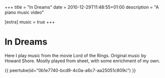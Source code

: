 +++
title = "In Dreams"
date = 2010-12-29T11:48:55+01:00
description = "A piano music video"

[extra]
music = true
+++

# In Dreams

Here I play music from the movie Lord of the Rings. Original music by Howard Shore. Mostly played from sheet, with some enrichment of my own.

{{ peertube(id="0b1e7740-bcd9-4c0a-a6c7-aa25051c809c") }}

